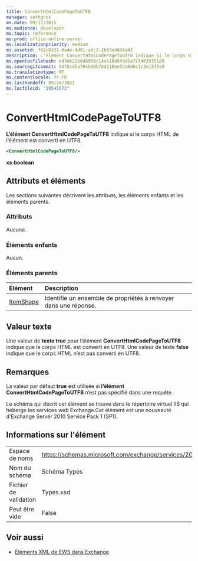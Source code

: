 ```yaml
---
title: ConvertHtmlCodePageToUTF8
manager: sethgros
ms.date: 09/17/2015
ms.audience: Developer
ms.topic: reference
ms.prod: office-online-server
ms.localizationpriority: medium
ms.assetid: f02c8331-0a4e-4d01-adc2-2b93ed838a42
description: L’élément ConvertHtmlCodePageToUTF8 indique si le corps HTML de l’élément est converti en UTF8.
ms.openlocfilehash: e43de22b6d8050c14eb18d0fdd5a72f463335189
ms.sourcegitcommit: 54f6cd5a704b36b76d110ee53a6d6c1c3e15f5a9
ms.translationtype: MT
ms.contentlocale: fr-FR
ms.lasthandoff: 09/24/2021
ms.locfileid: "59545572"
---
```

# <a name="converthtmlcodepagetoutf8"></a>ConvertHtmlCodePageToUTF8

**L’élément ConvertHtmlCodePageToUTF8** indique si le corps HTML de l’élément est converti en UTF8. 
  
```XML
<ConvertHtmlCodePageToUTF8/>
```

 **xs:boolean**
## <a name="attributes-and-elements"></a>Attributs et éléments

Les sections suivantes décrivent les attributs, les éléments enfants et les éléments parents.
  
### <a name="attributes"></a>Attributs

Aucune.
  
### <a name="child-elements"></a>Éléments enfants

Aucun.
  
### <a name="parent-elements"></a>Éléments parents

|**Élément**|**Description**|
|:-----|:-----|
|[ItemShape](itemshape.md) <br/> |Identifie un ensemble de propriétés à renvoyer dans une réponse.  <br/> |
   
## <a name="text-value"></a>Valeur texte

Une valeur de **texte true** pour l’élément **ConvertHtmlCodePageToUTF8** indique que le corps HTML est converti en UTF8. Une valeur de texte **false** indique que le corps HTML n’est pas converti en UTF8. 
  
## <a name="remarks"></a>Remarques

La valeur par défaut **true** est utilisée si **l’élément ConvertHtmlCodePageToUTF8** n’est pas spécifié dans une requête. 
  
Le schéma qui décrit cet élément se trouve dans le répertoire virtuel IIS qui héberge les services web Exchange.Cet élément est une nouveauté d'Exchange Server 2010 Service Pack 1 (SP1).
  
## <a name="element-information"></a>Informations sur l'élément

|||
|:-----|:-----|
|Espace de noms  <br/> |https://schemas.microsoft.com/exchange/services/2006/types  <br/> |
|Nom du schéma  <br/> |Schéma Types  <br/> |
|Fichier de validation  <br/> |Types.xsd  <br/> |
|Peut être vide  <br/> |False  <br/> |
   
## <a name="see-also"></a>Voir aussi



- [Éléments XML de EWS dans Exchange](ews-xml-elements-in-exchange.md)

